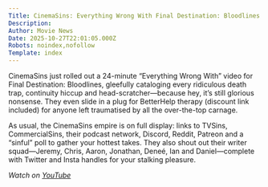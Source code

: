 ```yaml
---
Title: CinemaSins: Everything Wrong With Final Destination: Bloodlines in 24 Minutes or Less
Description: 
Author: Movie News
Date: 2025-10-27T22:01:05.000Z
Robots: noindex,nofollow
Template: index
---
```

<p>CinemaSins just rolled out a 24-minute “Everything Wrong With” video for Final Destination: Bloodlines, gleefully cataloging every ridiculous death trap, continuity hiccup and head-scratcher—because hey, it’s still glorious nonsense. They even slide in a plug for BetterHelp therapy (discount link included) for anyone left traumatised by all the over-the-top carnage.</p>

<p>As usual, the CinemaSins empire is on full display: links to TVSins, CommercialSins, their podcast network, Discord, Reddit, Patreon and a “sinful” poll to gather your hottest takes. They also shout out their writer squad—Jeremy, Chris, Aaron, Jonathan, Deneé, Ian and Daniel—complete with Twitter and Insta handles for your stalking pleasure.</p>

<p><em>Watch on <a href="https://www.youtube.com/watch?v=WtshgOFKQvM" rel="noopener noreferrer">YouTube</a></em></p>

